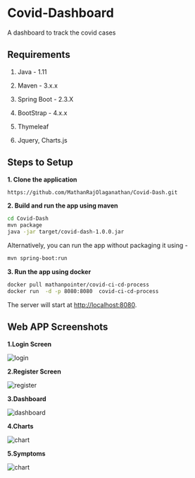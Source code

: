 # Covid-Dashboard
A dashboard to track the  covid cases
## Requirements

1. Java - 1.11

2. Maven - 3.x.x

3. Spring Boot - 2.3.X

4. BootStrap - 4.x.x

5. Thymeleaf

6. Jquery, Charts.js

## Steps to Setup

**1. Clone the application**

```bash
https://github.com/MathanRajOlaganathan/Covid-Dash.git
```

**2. Build and run the app using maven**

```bash
cd Covid-Dash
mvn package
java -jar target/covid-dash-1.0.0.jar
```

Alternatively, you can run the app without packaging it using -

```bash
mvn spring-boot:run
```


**3. Run the app using docker**

```bash
docker pull mathanpointer/covid-ci-cd-process
docker run  -d -p 8080:8080  covid-ci-cd-process

```

The server will start at <http://localhost:8080>.

## Web APP Screenshots

**1.Login Screen**


![login](https://github.com/MathanRajOlaganathan/Covid-Dashboard/blob/master/src/main/resources/static/images/covid.jpg?raw=true)


**2.Register Screen**


![register](https://github.com/MathanRajOlaganathan/Covid-Dashboard/blob/master/src/main/resources/static/images/covid.jpg?raw=true)


**3.Dashboard**


![dashboard](https://github.com/MathanRajOlaganathan/Covid-Dashboard/blob/master/src/main/resources/static/images/covid.jpg?raw=true)


**4.Charts**

![chart](https://github.com/MathanRajOlaganathan/Covid-Dashboard/blob/master/src/main/resources/static/images/covid.jpg?raw=true)

**5.Symptoms**

![chart](https://github.com/MathanRajOlaganathan/Covid-Dashboard/blob/master/src/main/resources/static/images/covid.jpg?raw=true)






